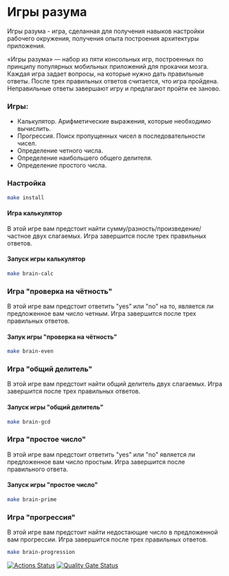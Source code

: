 # Игры разума

Игры разума - игра, сделанная для получения навыков настройки рабочего окружения, получения опыта построения архитектуры приложения.

«Игры разума» — набор из пяти консольных игр, построенных по принципу популярных мобильных приложений для прокачки мозга. Каждая игра задает вопросы, на которые нужно дать правильные ответы. После трех правильных ответов считается, что игра пройдена. Неправильные ответы завершают игру и предлагают пройти ее заново.

### Игры:

- Калькулятор. Арифметические выражения, которые необходимо вычислить.
- Прогрессия. Поиск пропущенных чисел в последовательности чисел.
- Определение четного числа.
- Определение наибольшего общего делителя.
- Определение простого числа.

### Настройка

```bash
make install
```

#### Игра калькулятор

В этой игре вам предстоит найти сумму/разность/произведение/частное двух слагаемых. Игра завершится после трех правильных ответов.

#### Запуск игры калькулятор

```bash
make brain-calc
```

### Игра "проверка на чётность"

В этой игре вам предстоит ответить "yes" или "no" на то, является ли предложенное вам число четным. Игра завершится после трех правильных ответов.

#### Запук игры "проверка на чётность"

```bash
make brain-even
```

### Игра "общий делитель"

В этой игре вам предстоит найти общий делитель двух слагаемых. Игра завершится после трех правильных ответов.

#### Запуск игры "общий делитель"

```bash
make brain-gcd
```

### Игра "простое число"

В этой игре вам предстоит ответить "yes" или "no" является ли предложенное вам число простым. Игра завершится после правильного ответа.

#### Запуск игры "простое число"

```bash
make brain-prime
```

### Игра "прогрессия"

В этой игре вам предстоит найти недостающие число в предложенной вам прогрессии. Игра завершится после трех правильных ответов.

```bash
make brain-progression
```

[![Actions Status](https://github.com/denisholmov/frontend-project-44/actions/workflows/hexlet-check.yml/badge.svg)](https://github.com/denisholmov/frontend-project-44/actions)
[![Quality Gate Status](https://sonarcloud.io/api/project_badges/measure?project=denisholmov_frontend-project-44&metric=alert_status)](https://sonarcloud.io/summary/new_code?id=denisholmov_frontend-project-44)
